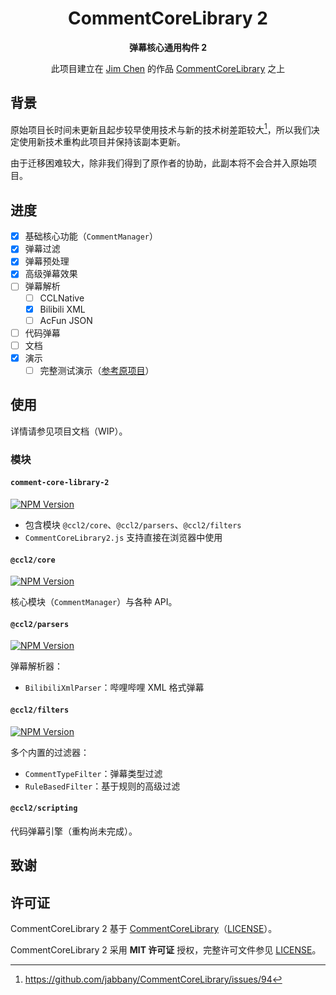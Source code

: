<h1 align="center">CommentCoreLibrary 2</h1>

<div align="center">

**弹幕核心通用构件 2**

此项目建立在 [Jim Chen](https://github.com/jabbany) 的作品 [CommentCoreLibrary](https://github.com/jabbany/CommentCoreLibrary) 之上

</div>

## 背景

原始项目长时间未更新且起步较早使用技术与新的技术树差距较大[^1]，所以我们决定使用新技术重构此项目并保持该副本更新。

由于迁移困难较大，除非我们得到了原作者的协助，此副本将不会合并入原始项目。

[^1]: <https://github.com/jabbany/CommentCoreLibrary/issues/94>

## 进度

- [x] 基础核心功能（`CommentManager`）
- [x] 弹幕过滤
- [x] 弹幕预处理
- [x] 高级弹幕效果
- [ ] 弹幕解析
  - [ ] CCLNative
  - [x] Bilibili XML
  - [ ] AcFun JSON
- [ ] 代码弹幕
- [ ] 文档
- [x] 演示
  - [ ] 完整测试演示（[参考原项目](http://jabbany.github.io/CommentCoreLibrary/demo)）

## 使用

详情请参见项目文档（WIP）。

### 模块

#### `comment-core-library-2`

[![NPM Version](https://img.shields.io/npm/v/comment-core-library-2?style=flat-square)](https://www.npmjs.com/package/comment-core-library-2)

- 包含模块 `@ccl2/core`、`@ccl2/parsers`、`@ccl2/filters`
- `CommentCoreLibrary2.js` 支持直接在浏览器中使用

#### `@ccl2/core`

[![NPM Version](https://img.shields.io/npm/v/@ccl2/core?style=flat-square)](https://www.npmjs.com/package/@ccl2/core)

核心模块（`CommentManager`）与各种 API。

#### `@ccl2/parsers`

[![NPM Version](https://img.shields.io/npm/v/@ccl2/parsers?style=flat-square)](https://www.npmjs.com/package/@parsers/core)

弹幕解析器：

- `BilibiliXmlParser`：哔哩哔哩 XML 格式弹幕

#### `@ccl2/filters`

[![NPM Version](https://img.shields.io/npm/v/@ccl2/filters?style=flat-square)](https://www.npmjs.com/package/@ccl2/filters)

多个内置的过滤器：

- `CommentTypeFilter`：弹幕类型过滤
- `RuleBasedFilter`：基于规则的高级过滤

#### `@ccl2/scripting`

代码弹幕引擎（重构尚未完成）。

## 致谢

## 许可证

CommentCoreLibrary 2 基于 [CommentCoreLibrary](https://github.com/jabbany/CommentCoreLibrary)（[LICENSE](/docs/ccl-license.txt)）。

CommentCoreLibrary 2 采用 **MIT 许可证** 授权，完整许可文件参见 [LICENSE](/LICENSE)。
